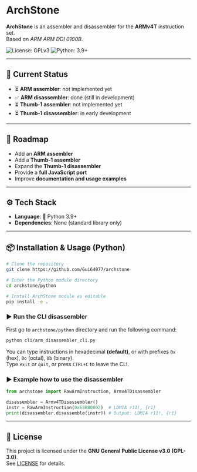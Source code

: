 # ArchStone

**ArchStone** is an assembler and disassembler for the **ARMv4T** instruction set.  
Based on *ARM ARM DDI 0100B*.  

![License: GPLv3](https://img.shields.io/badge/License-GPLv3-blue.svg)
![Python: 3.9+](https://img.shields.io/badge/python-3.9%2B-brightgreen)

---

## 🚧 Current Status

- ⏳ **ARM assembler**: not implemented yet  
- ✅ **ARM disassembler**: done (still in development)  
- ⏳ **Thumb-1 assembler**: not implemented yet  
- ⏳ **Thumb-1 disassembler**: in early development  

---

## 🚀 Roadmap

- Add an **ARM assembler**  
- Add a **Thumb-1 assembler**  
- Expand the **Thumb-1 disassembler**  
- Provide a **full JavaScript port**  
- Improve **documentation and usage examples**  

---

## ⚙️ Tech Stack

- **Language**: 🐍 Python 3.9+  
- **Dependencies**: None (standard library only)  

---

## 📦 Installation & Usage (Python)

```bash
# Clone the repository
git clone https://github.com/Gui64977/archstone

# Enter the Python module directory
cd archstone/python

# Install ArchStone module as editable
pip install -e .
```

### ▶️ Run the CLI disassembler

First go to `archstone/python` directory and run the following command:  

```bash
python cli/arm_disassembler_cli.py
```

You can type instructions in hexadecimal **(default)**, or with prefixes `0x` (hex), `0o` (octal), `0b` (binary).  
Type `exit` or `quit`, or press `CTRL+C` to leave the CLI.  

### ▶️ Example how to use the disassembler

```python
from archstone import RawArmInstruction, Armv4TDisassembler

disassembler = Armv4TDisassembler()
instr = RawArmInstruction(0xE8BB0002)  # LDMIA r11!, {r1}
print(disassembler.disassemble(instr)) # Output: LDMIA r11!, {r1}
```

---

## 📜 License

This project is licensed under the **GNU General Public License v3.0 (GPL-3.0)**.  
See [LICENSE](./LICENSE) for details.  
